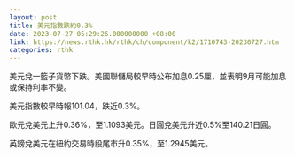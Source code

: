 ```yaml
---
layout: post
title: 美元指數跌約0.3%
date: 2023-07-27 05:29:26.000000000 +08:00
link: https://news.rthk.hk/rthk/ch/component/k2/1710743-20230727.htm
categories: rthk
---
```


美元兌一籃子貨幣下跌。美國聯儲局較早時公布加息0.25厘，並表明9月可能加息或保持利率不變。

美元指數較早時報101.04，跌近0.3%。

歐元兌美元上升0.36%，至1.1093美元。日圓兌美元升近0.5%至140.21日圓。

英鎊兌美元在紐約交易時段尾市升0.35%，至1.2945美元。
